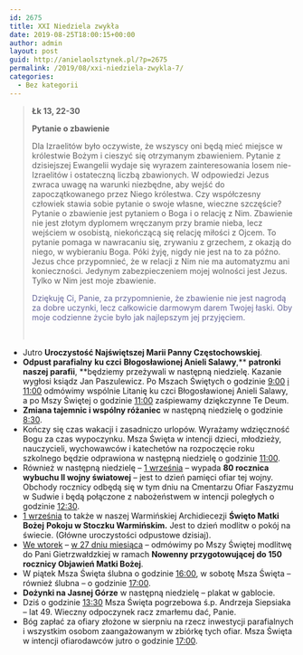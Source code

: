 ```yaml
---
id: 2675
title: XXI Niedziela zwykła
date: 2019-08-25T18:00:15+00:00
author: admin
layout: post
guid: http://anielaolsztynek.pl/?p=2675
permalink: /2019/08/xxi-niedziela-zwykla-7/
categories:
  - Bez kategorii
---
```

> **Łk 13, 22-30**
> 
> **Pytanie o zbawienie**
> 
> Dla Izraelitów było oczywiste, że wszyscy oni będą mieć miejsce w królestwie Bożym i cieszyć się otrzymanym zbawieniem. Pytanie z dzisiejszej Ewangelii wydaje się wyrazem zainteresowania losem nie-Izraelitów i ostateczną liczbą zbawionych. W odpowiedzi Jezus zwraca uwagę na warunki niezbędne, aby wejść do zapoczątkowanego przez Niego królestwa. Czy współczesny człowiek stawia sobie pytanie o swoje własne, wieczne szczęście? Pytanie o zbawienie jest pytaniem o Boga i o relację z Nim. Zbawienie nie jest złotym dyplomem wręczanym przy bramie nieba, lecz wejściem w osobistą, niekończącą się relację miłości z Ojcem. To pytanie pomaga w nawracaniu się, zrywaniu z grzechem, z okazją do niego, w wybieraniu Boga. Póki żyję, nigdy nie jest na to za późno. Jezus chce przypomnieć, że w relacji z Nim nie ma automatyzmu ani konieczności. Jedynym zabezpieczeniem mojej wolności jest Jezus. Tylko w Nim jest moje zbawienie.
> 
> <span style="color: #666699;">Dziękuję Ci, Panie, za przypomnienie, że zbawienie nie jest nagrodą za dobre uczynki, lecz całkowicie darmowym darem Twojej łaski. Oby moje codzienne życie było jak najlepszym jej przyjęciem.</span>
> 
> &nbsp;

  * Jutro **Uroczystość Najświętszej Marii Panny Częstochowskiej**.
  * **Odpust parafialny** **ku czci** **Błogosławionej Anieli Salawy**,** **patronki naszej parafii**, **będziemy przeżywali w następną niedzielę. Kazanie wygłosi ksiądz Jan Paszulewicz. Po Mszach Świętych o godzinie <span style="text-decoration: underline;">9:00</span> <span style="text-decoration: underline;">i</span> <span style="text-decoration: underline;">11:00</span> odmówimy wspólnie Litanię ku czci Błogosławionej Anieli Salawy, a po Mszy Świętej o godzinie <span style="text-decoration: underline;">11:00</span> zaśpiewamy dziękczynne Te Deum.
  * **Zmiana tajemnic i wspólny różaniec** w następną niedzielę o godzinie <span style="text-decoration: underline;">8:30</span>.
  * Kończy się czas wakacji i zasadniczo urlopów. Wyrażamy wdzięczność Bogu za czas wypoczynku. Msza Święta w intencji dzieci, młodzieży, nauczycieli, wychowawców i katechetów na rozpoczęcie roku szkolnego będzie odprawiona w następną niedzielę o godzinie <span style="text-decoration: underline;">11:00</span>.
  * Również w następną niedzielę &#8211; <span style="text-decoration: underline;">1 września</span> – wypada **80 rocznica wybuchu II wojny światowej** – jest to dzień pamięci ofiar tej wojny. Obchody rocznicy odbędą się w tym dniu na Cmentarzu Ofiar Faszyzmu w Sudwie i będą połączone z nabożeństwem w intencji poległych o godzinie <span style="text-decoration: underline;">12:30</span>.
  * <span style="text-decoration: underline;">1 września</span> to także w naszej Warmińskiej Archidiecezji **Święto Matki Bożej** **Pokoju w Stoczku Warmińskim.** Jest to dzień modlitw o pokój na świecie. (Główne uroczystości odpustowe dzisiaj).
  * <span style="text-decoration: underline;">We wtorek</span> &#8211; <span style="text-decoration: underline;">w 27 dniu miesiąca</span> – odmówimy po Mszy Świętej modlitwę do Pani Gietrzwałdzkiej w ramach **Nowenny przygotowującej do 150 rocznicy Objawień Matki Bożej**.
  * W piątek Msza Święta ślubna o godzinie <span style="text-decoration: underline;">16:00</span>, w sobotę Msza Święta &#8211; również ślubna &#8211; o godzinie <span style="text-decoration: underline;">17:00</span>.
  * **Dożynki na Jasnej Górze** w następną niedzielę – plakat w gablocie.
  * Dziś o godzinie <span style="text-decoration: underline;">13:30</span> Msza Święta pogrzebowa ś.p. Andrzeja Siepsiaka &#8211; lat 49. Wieczny odpoczynek racz zmarłemu dać, Panie.
  * Bóg zapłać za ofiary złożone w sierpniu na rzecz inwestycji parafialnych i wszystkim osobom zaangażowanym w zbiórkę tych ofiar. Msza Święta w intencji ofiarodawców jutro o godzinie <span style="text-decoration: underline;">17:00</span>.